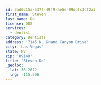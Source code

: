 ```yaml
---
id: 3ad0c15a-537f-49f9-ae5e-09ddfc3cf2a3
first_name: Steven
last_name: Do
license: DDS
services:
  - dentist
category: Dentists
address: '7145 N. Grand Canyon Drive'
city: 'Las Vegas'
state: NV
zip: '89149'
title: 'Steven Do'
_geoloc:
  lat: 36.2672
  lng: -115.306
---
```

